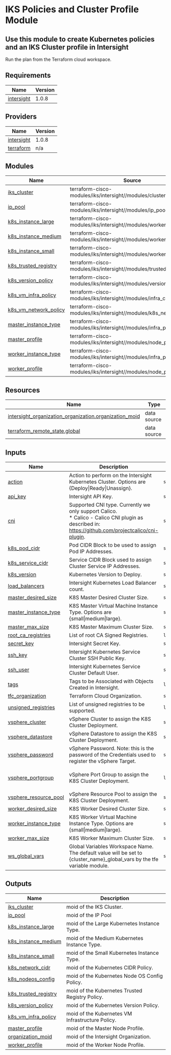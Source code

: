 # IKS Policies and Cluster Profile Module

## Use this module to create Kubernetes policies and an IKS Cluster profile in Intersight

Run the plan from the Terraform cloud workspace.

<!-- BEGINNING OF PRE-COMMIT-TERRAFORM DOCS HOOK -->
## Requirements

| Name | Version |
|------|---------|
| <a name="requirement_intersight"></a> [intersight](#requirement\_intersight) | 1.0.8 |

## Providers

| Name | Version |
|------|---------|
| <a name="provider_intersight"></a> [intersight](#provider\_intersight) | 1.0.8 |
| <a name="provider_terraform"></a> [terraform](#provider\_terraform) | n/a |

## Modules

| Name | Source | Version |
|------|--------|---------|
| <a name="module_iks_cluster"></a> [iks\_cluster](#module\_iks\_cluster) | terraform-cisco-modules/iks/intersight//modules/cluster | n/a |
| <a name="module_ip_pool"></a> [ip\_pool](#module\_ip\_pool) | terraform-cisco-modules/iks/intersight//modules/ip_pool | n/a |
| <a name="module_k8s_instance_large"></a> [k8s\_instance\_large](#module\_k8s\_instance\_large) | terraform-cisco-modules/iks/intersight//modules/worker_profile | n/a |
| <a name="module_k8s_instance_medium"></a> [k8s\_instance\_medium](#module\_k8s\_instance\_medium) | terraform-cisco-modules/iks/intersight//modules/worker_profile | n/a |
| <a name="module_k8s_instance_small"></a> [k8s\_instance\_small](#module\_k8s\_instance\_small) | terraform-cisco-modules/iks/intersight//modules/worker_profile | n/a |
| <a name="module_k8s_trusted_registry"></a> [k8s\_trusted\_registry](#module\_k8s\_trusted\_registry) | terraform-cisco-modules/iks/intersight//modules/trusted_registry | n/a |
| <a name="module_k8s_version_policy"></a> [k8s\_version\_policy](#module\_k8s\_version\_policy) | terraform-cisco-modules/iks/intersight//modules/version | n/a |
| <a name="module_k8s_vm_infra_policy"></a> [k8s\_vm\_infra\_policy](#module\_k8s\_vm\_infra\_policy) | terraform-cisco-modules/iks/intersight//modules/infra_config_policy | n/a |
| <a name="module_k8s_vm_network_policy"></a> [k8s\_vm\_network\_policy](#module\_k8s\_vm\_network\_policy) | terraform-cisco-modules/iks/intersight//modules/k8s_network | n/a |
| <a name="module_master_instance_type"></a> [master\_instance\_type](#module\_master\_instance\_type) | terraform-cisco-modules/iks/intersight//modules/infra_provider | n/a |
| <a name="module_master_profile"></a> [master\_profile](#module\_master\_profile) | terraform-cisco-modules/iks/intersight//modules/node_profile | n/a |
| <a name="module_worker_instance_type"></a> [worker\_instance\_type](#module\_worker\_instance\_type) | terraform-cisco-modules/iks/intersight//modules/infra_provider | n/a |
| <a name="module_worker_profile"></a> [worker\_profile](#module\_worker\_profile) | terraform-cisco-modules/iks/intersight//modules/node_profile | n/a |

## Resources

| Name | Type |
|------|------|
| [intersight_organization_organization.organization_moid](https://registry.terraform.io/providers/CiscoDevNet/intersight/1.0.8/docs/data-sources/organization_organization) | data source |
| [terraform_remote_state.global](https://registry.terraform.io/providers/hashicorp/terraform/latest/docs/data-sources/remote_state) | data source |

## Inputs

| Name | Description | Type | Default | Required |
|------|-------------|------|---------|:--------:|
| <a name="input_action"></a> [action](#input\_action) | Action to perform on the Intersight Kubernetes Cluster.  Options are {Deploy\|Ready\|Unassign}. | `string` | `"Deploy"` | no |
| <a name="input_api_key"></a> [api\_key](#input\_api\_key) | Intersight API Key. | `string` | n/a | yes |
| <a name="input_cni"></a> [cni](#input\_cni) | Supported CNI type. Currently we only support Calico.<br>* Calico - Calico CNI plugin as described in:<br> https://github.com/projectcalico/cni-plugin. | `string` | `"Calico"` | no |
| <a name="input_k8s_pod_cidr"></a> [k8s\_pod\_cidr](#input\_k8s\_pod\_cidr) | Pod CIDR Block to be used to assign Pod IP Addresses. | `string` | `"100.65.0.0/16"` | no |
| <a name="input_k8s_service_cidr"></a> [k8s\_service\_cidr](#input\_k8s\_service\_cidr) | Service CIDR Block used to assign Cluster Service IP Addresses. | `string` | `"100.64.0.0/16"` | no |
| <a name="input_k8s_version"></a> [k8s\_version](#input\_k8s\_version) | Kubernetes Version to Deploy. | `string` | `"1.19.5"` | no |
| <a name="input_load_balancers"></a> [load\_balancers](#input\_load\_balancers) | Intersight Kubernetes Load Balancer count. | `string` | `3` | no |
| <a name="input_master_desired_size"></a> [master\_desired\_size](#input\_master\_desired\_size) | K8S Master Desired Cluster Size. | `string` | `1` | no |
| <a name="input_master_instance_type"></a> [master\_instance\_type](#input\_master\_instance\_type) | K8S Master Virtual Machine Instance Type.  Options are {small\|medium\|large}. | `string` | `"small"` | no |
| <a name="input_master_max_size"></a> [master\_max\_size](#input\_master\_max\_size) | K8S Master Maximum Cluster Size. | `string` | `1` | no |
| <a name="input_root_ca_registries"></a> [root\_ca\_registries](#input\_root\_ca\_registries) | List of root CA Signed Registries. | `list(string)` | `[]` | no |
| <a name="input_secret_key"></a> [secret\_key](#input\_secret\_key) | Intersight Secret Key. | `string` | n/a | yes |
| <a name="input_ssh_key"></a> [ssh\_key](#input\_ssh\_key) | Intersight Kubernetes Service Cluster SSH Public Key. | `string` | n/a | yes |
| <a name="input_ssh_user"></a> [ssh\_user](#input\_ssh\_user) | Intersight Kubernetes Service Cluster Default User. | `string` | `"iksadmin"` | no |
| <a name="input_tags"></a> [tags](#input\_tags) | Tags to be Associated with Objects Created in Intersight. | `list(map(string))` | `[]` | no |
| <a name="input_tfc_organization"></a> [tfc\_organization](#input\_tfc\_organization) | Terraform Cloud Organization. | `string` | `"CiscoDevNet"` | no |
| <a name="input_unsigned_registries"></a> [unsigned\_registries](#input\_unsigned\_registries) | List of unsigned registries to be supported. | `list(string)` | `[]` | no |
| <a name="input_vsphere_cluster"></a> [vsphere\_cluster](#input\_vsphere\_cluster) | vSphere Cluster to assign the K8S Cluster Deployment. | `string` | `"hx-demo"` | no |
| <a name="input_vsphere_datastore"></a> [vsphere\_datastore](#input\_vsphere\_datastore) | vSphere Datastore to assign the K8S Cluster Deployment. | `string` | `"hx-demo-ds1"` | no |
| <a name="input_vsphere_password"></a> [vsphere\_password](#input\_vsphere\_password) | vSphere Password.  Note: this is the password of the Credentials used to register the vSphere Target. | `string` | n/a | yes |
| <a name="input_vsphere_portgroup"></a> [vsphere\_portgroup](#input\_vsphere\_portgroup) | vSphere Port Group to assign the K8S Cluster Deployment. | `list` | <pre>[<br>  "Management"<br>]</pre> | no |
| <a name="input_vsphere_resource_pool"></a> [vsphere\_resource\_pool](#input\_vsphere\_resource\_pool) | vSphere Resource Pool to assign the K8S Cluster Deployment. | `string` | `""` | no |
| <a name="input_worker_desired_size"></a> [worker\_desired\_size](#input\_worker\_desired\_size) | K8S Worker Desired Cluster Size. | `string` | `0` | no |
| <a name="input_worker_instance_type"></a> [worker\_instance\_type](#input\_worker\_instance\_type) | K8S Worker Virtual Machine Instance Type.  Options are {small\|medium\|large}. | `string` | `"small"` | no |
| <a name="input_worker_max_size"></a> [worker\_max\_size](#input\_worker\_max\_size) | K8S Worker Maximum Cluster Size. | `string` | `4` | no |
| <a name="input_ws_global_vars"></a> [ws\_global\_vars](#input\_ws\_global\_vars) | Global Variables Workspace Name.  The default value will be set to {cluster\_name}\_global\_vars by the tfe variable module. | `string` | `""` | no |

## Outputs

| Name | Description |
|------|-------------|
| <a name="output_iks_cluster"></a> [iks\_cluster](#output\_iks\_cluster) | moid of the IKS Cluster. |
| <a name="output_ip_pool"></a> [ip\_pool](#output\_ip\_pool) | moid of the IP Pool |
| <a name="output_k8s_instance_large"></a> [k8s\_instance\_large](#output\_k8s\_instance\_large) | moid of the Large Kubernetes Instance Type. |
| <a name="output_k8s_instance_medium"></a> [k8s\_instance\_medium](#output\_k8s\_instance\_medium) | moid of the Medium Kubernetes Instance Type. |
| <a name="output_k8s_instance_small"></a> [k8s\_instance\_small](#output\_k8s\_instance\_small) | moid of the Small Kubernetes Instance Type. |
| <a name="output_k8s_network_cidr"></a> [k8s\_network\_cidr](#output\_k8s\_network\_cidr) | moid of the Kubernetes CIDR Policy. |
| <a name="output_k8s_nodeos_config"></a> [k8s\_nodeos\_config](#output\_k8s\_nodeos\_config) | moid of the Kubernetes Node OS Config Policy. |
| <a name="output_k8s_trusted_registry"></a> [k8s\_trusted\_registry](#output\_k8s\_trusted\_registry) | moid of the Kubernetes Trusted Registry Policy. |
| <a name="output_k8s_version_policy"></a> [k8s\_version\_policy](#output\_k8s\_version\_policy) | moid of the Kubernetes Version Policy. |
| <a name="output_k8s_vm_infra_policy"></a> [k8s\_vm\_infra\_policy](#output\_k8s\_vm\_infra\_policy) | moid of the Kubernetes VM Infrastructure Policy. |
| <a name="output_master_profile"></a> [master\_profile](#output\_master\_profile) | moid of the Master Node Profile. |
| <a name="output_organization_moid"></a> [organization\_moid](#output\_organization\_moid) | moid of the Intersight Organization. |
| <a name="output_worker_profile"></a> [worker\_profile](#output\_worker\_profile) | moid of the Worker Node Profile. |
<!-- END OF PRE-COMMIT-TERRAFORM DOCS HOOK -->
